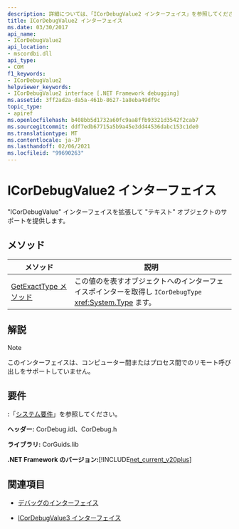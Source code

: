 ```yaml
---
description: 詳細については、「ICorDebugValue2 インターフェイス」を参照してください。
title: ICorDebugValue2 インターフェイス
ms.date: 03/30/2017
api_name:
- ICorDebugValue2
api_location:
- mscordbi.dll
api_type:
- COM
f1_keywords:
- ICorDebugValue2
helpviewer_keywords:
- ICorDebugValue2 interface [.NET Framework debugging]
ms.assetid: 3ff2ad2a-da5a-461b-8627-1a8eba49df9c
topic_type:
- apiref
ms.openlocfilehash: b408bb5d1732a60fc9aa8ffb93321d3542f2cab7
ms.sourcegitcommit: ddf7edb67715a5b9a45e3dd44536dabc153c1de0
ms.translationtype: MT
ms.contentlocale: ja-JP
ms.lasthandoff: 02/06/2021
ms.locfileid: "99690263"
---
```

# <a name="icordebugvalue2-interface"></a>ICorDebugValue2 インターフェイス

"ICorDebugValue" インターフェイスを拡張して "テキスト" オブジェクトのサポートを提供します。  
  
## <a name="methods"></a>メソッド  
  
|メソッド|説明|  
|------------|-----------------|  
|[GetExactType メソッド](icordebugvalue2-getexacttype-method.md)|この値のを表すオブジェクトへのインターフェイスポインターを取得し `ICorDebugType` <xref:System.Type> ます。|  
  
## <a name="remarks"></a>解説  
  
> [!NOTE]
> このインターフェイスは、コンピューター間またはプロセス間でのリモート呼び出しをサポートしていません。  
  
## <a name="requirements"></a>要件  

 **:**「[システム要件](../../get-started/system-requirements.md)」を参照してください。  
  
 **ヘッダー:** CorDebug.idl、CorDebug.h  
  
 **ライブラリ:** CorGuids.lib  
  
 **.NET Framework のバージョン:**[!INCLUDE[net_current_v20plus](../../../../includes/net-current-v20plus-md.md)]  
  
## <a name="see-also"></a>関連項目

- [デバッグのインターフェイス](debugging-interfaces.md)

- [ICorDebugValue3 インターフェイス](icordebugvalue3-interface.md)
